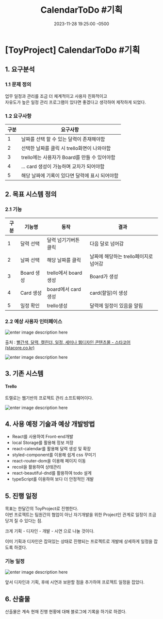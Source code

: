 ﻿---
layout: post
title:  "CalendarToDo #기획"
date:   2023-11-28 19:25:00 -0500
excerpt: "ToyProject를 시작하기 앞서 기획을 짜보도록하자"
tags: react typescript CalendarToDo
project: true
---

# [ToyProject] CalendarToDo #기획


## 1. 요구분석

### 1.1 문제 정의
업무 일정과 관리를 조금 더 체계적이고 사용자 친화적이고<br> 자유도가 높은 일정 관리 프로그램이 있다면 좋겠다고 생각하여 제작하게 되었다.

### 1.2 요구사항
| 구분|요구사항|
|---|---|
|1| 날짜를 선택 할 수 있는 달력이 존재해야함|
|2| 선택한 날짜를 클릭 시 trello화면이 나와야함|
|3| trello에는 사용자가 Board를 만들 수 있어야함|
|4| ... card 생성이 가능하며 교차가 되어야함|
|5| 해당 날짜에 기록이 있다면 달력에 표시 되어야함|

## 2. 목표 시스템 정의

### 2.1 기능
| 구분 | 기능명 | 동작 | 결과|
|---|---|---|---|
|1| 달력 선택 | 달력 넘기기버튼 클릭 | 다음 달로 넘어감|
|2| 날짜 선택 | 해당 날짜를 클릭 | 날짜에 해당하는 trello페이지로 넘어감|
|3| Board 생성 | trello에서 board생성| Board가 생성|
|4| Card 생성 | board에서 card생성| card(할일)이 생성|
|5| 일정 확인 | trello생성 | 달력에 일정이 있음을 알림|

### 2.2 예상 사용자 인터페이스

![enter image description here](https://i.ibb.co/w7FZbZC/2023-11-28-172149.png)

출처 : [빨간색, 달력, 캘린더, 일정, 세미나 웹디자인 콘텐츠몰 - 스타코어 (stacore.co.kr)](https://stacore.co.kr/webuser/product/view.html?pr_id=11595)

![enter image description here](https://i.ibb.co/yQTBLW0/2023-11-28-172314.png)

## 3. 기존 시스템

#### Trello
트렐로는 웹기반의 프로젝트 관리 소프트웨어이다.

![enter image description here](https://i.ibb.co/PchR40p/Boards-2x.png)


## 4. 사용 예정 기술과 예상 개발방법
- React를 사용하여 Front-end개발
- local Storage를 활용해 정보 저장
- react-calendar를 활용해 달력 생성 및 확장
- styled-component를 이용해 쉽게 css 꾸미기
- react-router-dom을 이용해 페이지 이동
- recoil을 활용하여 상태관리
- react-beautiful-dnd를 활용하여 todo 설계
- typeScript를 이용하여 보다 더 안정적인 개발

## 5. 진행 일정
목표는 한달간의 ToyProject로 진행한다. <br>이번 프로젝트는 팀원간의 협업이 아닌 자기개발을 위한 Project인 관계로 일정이 조금 당겨 질 수 있다는 점.

크게 기획 - 디자인 - 개발 - 시연 으로 나눌 것이다.<br>

이미 기획과 디자인은 잡혀있는 상태로 진행되는 프로젝트로 개발에 상세하게 일정을 잡도록 하겠다.

### 기능 일정
![enter image description here](https://i.ibb.co/88bQ040/2023-11-28-173205.png)

앞서 디자인과 기획, 후에 시연과 보완할 점을 추가하여 프로젝트 일정을 잡았다.<br>

## 6. 산출물
산출물은 계속 현재 진행 현황에 대해 블로그에 기록을 하기로 하겠다. 
